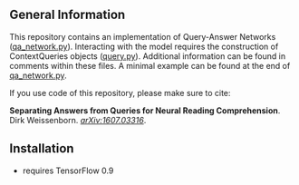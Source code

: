 ## General Information

This repository contains an implementation of Query-Answer Networks ([qa_network.py](./qa_network.py)). Interacting with the model
requires the construction of ContextQueries objects ([query.py](./query.py)). Additional information can be found in comments 
within these files. A minimal example can be found at the end of [qa_network.py](./qa_network.py#L531).

If you use code of this repository, please make sure to cite:

**Separating Answers from Queries for Neural Reading Comprehension**. Dirk Weissenborn. [*arXiv:1607.03316*](http://arxiv.org/abs/1607.03316).

## Installation


* requires TensorFlow 0.9
